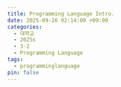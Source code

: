 ```yaml
---
title: Programming Language Intro.
date: 2025-09-26 02:14:00 +09:00
categories:
  - 대학교
  - 2025s
  - 3-2
  - Programming Language
tags:
  - programminglanguage
pin: false
---
```



###

